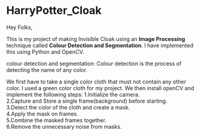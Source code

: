 # HarryPotter_Cloak

Hey Folks,

This is my project of making Invisible Cloak using an **Image Processing** technique called **Colour Detection and Segmentation**. I have implemented this using Python and OpenCV.

colour detection and segmentation: Colour detection is the process of detecting the name of any color.


We first have to take a single color cloth that must not contain any other color. I used a green color cloth for my project.
We then install openCV and implement the following steps:
1.Initialize the camera.<br>
2.Capture and Store a single frame(background) before starting.<br>
3.Detect the color of the cloth and create a mask.<br>
4.Apply the mask on frames.<br>
5.Combine the masked frames together.<br>
6.Remove the unnecessary noise from masks.<br>

